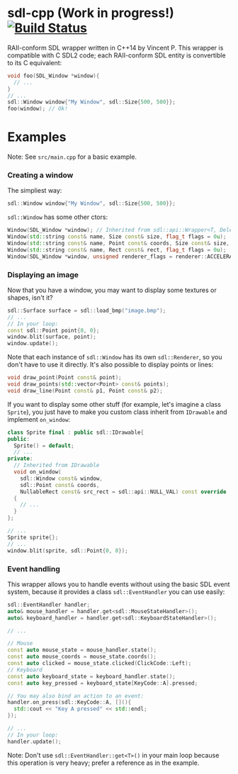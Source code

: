 # sdl-cpp (Work in progress!) [![Build Status](https://travis-ci.org/tyr-sl3/sdl-cpp.svg)](https://travis-ci.org/tyr-sl3/sdl-cpp)

RAII-conform SDL wrapper written in C++14 by Vincent P. This wrapper is compatible with C SDL2 code; each RAII-conform SDL entity is convertible to its C equivalent:
```cpp
void foo(SDL_Window *window){
  // ...
}
// ...
sdl::Window window{"My Window", sdl::Size{500, 500}};
foo(window); // Ok!
```

# Examples
Note: See `src/main.cpp` for a basic example.

### Creating a window
The simpliest way:
```cpp
sdl::Window window{"My Window", sdl::Size{500, 500}};
```
`sdl::Window` has some other ctors:
```cpp
Window(SDL_Window *window); // Inherited from sdl::api::Wrapper<T, Deleter<T>>
Window(std::string const& name, Size const& size, flag_t flags = 0u);
Window(std::string const& name, Point const& coords, Size const& size, flag_t flags = 0u);
Window(std::string const& name, Rect const& rect, flag_t flags = 0u);
Window(SDL_Window *window, unsigned renderer_flags = renderer::ACCELERATED);
```

### Displaying an image
Now that you have a window, you may want to display some textures or shapes, isn't it?
```cpp
sdl::Surface surface = sdl::load_bmp("image.bmp");
// ...
// In your loop:
const sdl::Point point{0, 0};
window.blit(surface, point);
window.update();
```
Note that each instance of `sdl::Window` has its own `sdl::Renderer`, so you don't have to use it directly.
It's also possible to display points or lines:
```cpp
void draw_point(Point const& point);
void draw_points(std::vector<Point> const& points);
void draw_line(Point const& p1, Point const& p2);
```
If you want to display some other stuff (for example, let's imagine a class `Sprite`), you just have to make you custom class inherit from `IDrawable` and implement `on_window`:
```cpp
class Sprite final : public sdl::IDrawable{
public:
  Sprite() = default;
  // ...
private:
  // Inherited from IDrawable
  void on_window(
    sdl::Window const& window,
    sdl::Point const& coords,
    NullableRect const& src_rect = sdl::api::NULL_VAL) const override
  {
    // ...
  }
};

// ...
Sprite sprite{};
// ...
window.blit(sprite, sdl::Point{0, 0});
```

### Event handling
This wrapper allows you to handle events without using the basic SDL event system, because it provides a class `sdl::EventHandler` you can use easily:
```cpp
sdl::EventHandler handler;
auto& mouse_handler = handler.get<sdl::MouseStateHandler>();
auto& keyboard_handler = handler.get<sdl::KeyboardStateHandler>();

// ...

// Mouse
const auto mouse_state = mouse_handler.state();
const auto mouse_coords = mouse_state.coords();
const auto clicked = mouse_state.clicked(ClickCode::Left);
// Keyboard
const auto keyboard_state = keyboard_handler.state();
const auto key_pressed = keyboard_state[KeyCode::A].pressed;

// You may also bind an action to an event:
handler.on_press(sdl::KeyCode::A, [](){
  std::cout << "Key A pressed" << std::endl;
});

// ...
// In your loop:
handler.update();
```
Note: Don't use `sdl::EventHandler::get<T>()` in your main loop because this operation is very heavy; prefer a reference as in the example.
